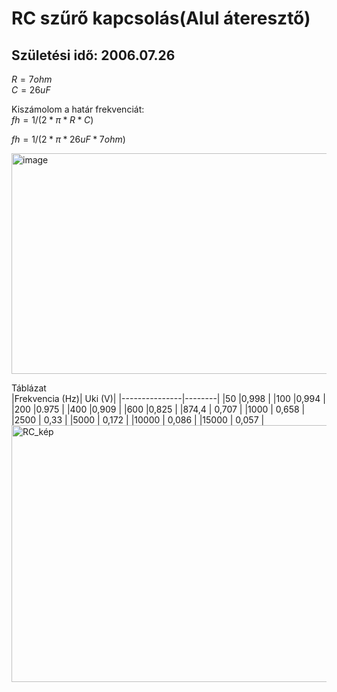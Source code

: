 # RC szűrő kapcsolás(Alul áteresztő)    

## Születési idő: 2006.07.26    

$R= 7ohm$     
$C= 26uF$      
   
Kiszámolom a határ frekvenciát:   
$fh = 1 / (2 * π * R * C)$  

$fh = 1 / (2 * π * 26 uF * 7 ohm)$     
    
<img width="718" height="353" alt="image" src="https://github.com/user-attachments/assets/6b2e2625-9e70-42da-b7a5-80a4ab8ba2c7" />

Táblázat   
|Frekvencia (Hz)|	Uki (V)|
|---------------|--------|
|50             |0,998   |
|100            |0,994   |
|200            |0.975   |
|400            |0,909   |
|600            |0,825   |
|874,4          |	0,707  |
|1000           |	0,658  |
|2500           |	0,33   |
|5000           |	0,172  |
|10000          |	0,086  |
|15000          |	0,057  |
<img width="663" height="411" alt="RC_kép" src="https://github.com/user-attachments/assets/5764338b-0729-4bdf-a9c6-005c10772248" />
